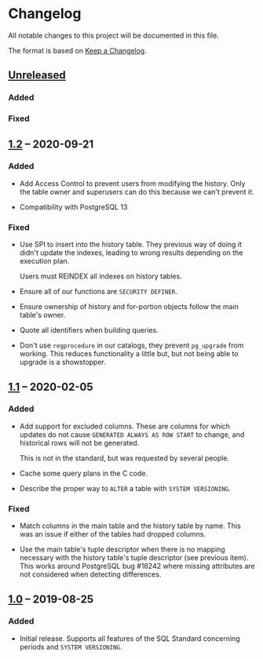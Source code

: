 # Changelog

All notable changes to this project will be documented in this file.

The format is based on [Keep a Changelog](https://keepachangelog.com/en/1.0.0/).

## [Unreleased]

### Added
### Fixed

## [1.2] – 2020-09-21

### Added

  - Add Access Control to prevent users from modifying the history.  Only the table owner
    and superusers can do this because we can't prevent it.

  - Compatibility with PostgreSQL 13

### Fixed

  - Use SPI to insert into the history table.  They previous way of doing it didn't
    update the indexes, leading to wrong results depending on the execution plan.

    Users must REINDEX all indexes on history tables.

  - Ensure all of our functions are `SECURITY DEFINER`.

  - Ensure ownership of history and for-portion objects follow the main table's owner.

  - Quote all identifiers when building queries.

  - Don't use `regprocedure` in our catalogs, they prevent `pg_upgrade` from working.
    This reduces functionality a little but, but not being able to upgrade is a
    showstopper.

## [1.1] – 2020-02-05

### Added

  - Add support for excluded columns. These are columns for which
    updates do not cause `GENERATED ALWAYS AS ROW START` to change, and
    historical rows will not be generated.

    This is not in the standard, but was requested by several people.

  - Cache some query plans in the C code.

  - Describe the proper way to `ALTER` a table with `SYSTEM VERSIONING`.

### Fixed

  - Match columns in the main table and the history table by name.  This was an
    issue if either of the tables had dropped columns.

  - Use the main table's tuple descriptor when there is no mapping necessary with the
    history table's tuple descriptor (see previous item).  This works around PostgreSQL
    bug #16242 where missing attributes are not considered when detecting differences.

## [1.0] – 2019-08-25

### Added

  - Initial release. Supports all features of the SQL Standard
    concerning periods and `SYSTEM VERSIONING`.

[Unreleased]: https://github.com/xocolatl/periods/compare/v1.2...HEAD
[1.2]: https://github.com/xocolatl/periods/compare/v1.1...v1.2
[1.1]: https://github.com/xocolatl/periods/compare/v1.0...v1.1
[1.0]: https://github.com/xocolatl/periods/releases/tag/v1.0
